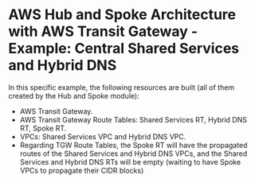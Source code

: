 # AWS Hub and Spoke Architecture with AWS Transit Gateway - Example: Central Shared Services and Hybrid DNS

In this specific example, the following resources are built (all of them created by the Hub and Spoke module):

- AWS Transit Gateway.
- AWS Transit Gateway Route Tables: Shared Services RT, Hybrid DNS RT, Spoke RT.
- VPCs: Shared Services VPC and Hybrid DNS VPC.
- Regarding TGW Route Tables, the Spoke RT will have the propagated routes of the Shared Services and Hybrid DNS VPCs, and the Shared Services and Hybrid DNS RTs will be empty (waiting to have Spoke VPCs to propagate their CIDR blocks)